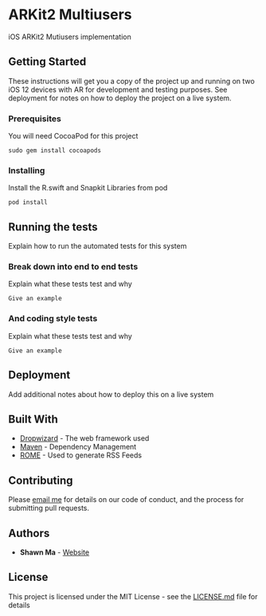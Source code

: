 # ARKit2 Multiusers

iOS ARKit2 Mutiusers implementation

## Getting Started

These instructions will get you a copy of the project up and running on two iOS 12 devices with AR for development and testing purposes. See deployment for notes on how to deploy the project on a live system.

### Prerequisites

You will need CocoaPod for this project
```
sudo gem install cocoapods
```

### Installing

Install the R.swift and Snapkit Libraries from pod

```
pod install
```

## Running the tests

Explain how to run the automated tests for this system

### Break down into end to end tests

Explain what these tests test and why

```
Give an example
```

### And coding style tests

Explain what these tests test and why

```
Give an example
```

## Deployment

Add additional notes about how to deploy this on a live system

## Built With

* [Dropwizard](http://www.dropwizard.io/1.0.2/docs/) - The web framework used
* [Maven](https://maven.apache.org/) - Dependency Management
* [ROME](https://rometools.github.io/rome/) - Used to generate RSS Feeds

## Contributing

Please [email me](mailto:emailme.mx@gmail.com) for details on our code of conduct, and the process for submitting pull requests.

## Authors

* **Shawn Ma** - [Website](https://xiaoma.space)

## License

This project is licensed under the MIT License - see the [LICENSE.md](LICENSE.md) file for details

